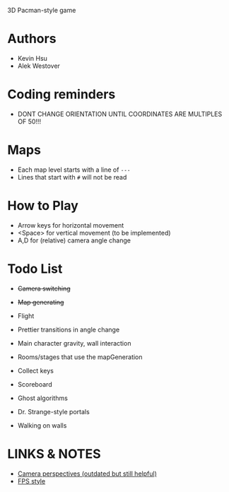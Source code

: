 3D Pacman-style game

# Authors
* Kevin Hsu
* Alek Westover

# Coding reminders
* DONT CHANGE ORIENTATION UNTIL COORDINATES ARE MULTIPLES OF 50!!!

# Maps
* Each map level starts with a line of `---`
* Lines that start with `#` will not be read

# How to Play
* Arrow keys for horizontal movement
* \<Space> for vertical movement (to be implemented)
* A,D for (relative) camera angle change 

# Todo List
* ~~Camera switching~~
* ~~Map generating~~
* Flight
* Prettier transitions in angle change
* Main character gravity, wall interaction
* Rooms/stages that use the mapGeneration

* Collect keys
* Scoreboard
* Ghost algorithms
* Dr. Strange-style portals
* Walking on walls

# LINKS & NOTES
* [Camera perspectives (outdated but still helpful)](https://processing.org/reference/camera_.html)
* [FPS style](https://gamedev.stackexchange.com/questions/68008/processing-implement-a-first-person-camera)


